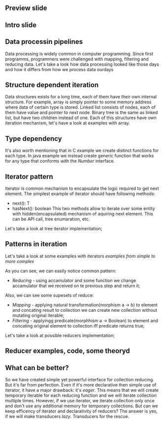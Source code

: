 ## Preview slide
## Intro slide

## Data processin pipelines

Data processing is widely common in computer programming. Since first programms, programmers were challenged with mapping, filtering and reducing data. Let's take a look how data processing looked like those days and how it differs from how we process data ourdays

## Structure dependent iteration

Data structures exists for a long time, each of them have their own internal structure. For example, array is simply pointer to some memory address where data of certain type is stored. Linked list consists of nodes, each of them have value and pointer to next node. Binary tree is the same as linked list, but have two children instead of one. Each of this structures have own iteration mechanism, let's have a look at examples with array.

## Type dependency

It's also worth mentioning that in C example we create distinct functions for each type. In java example we instead create generic function that works for any type that conforms with the *Number* interface.

## Iterator pattern

Iterator is common mechanism to encapsulate the logic required to get next element. The simplest example of iterator should have following methods:
 - next(): T
 - hasNext(): boolean
This two methods allow to iterate over some entity with hidden(encapsulated) mechanism of aquiring next element. This can be API call, tree enumaration, etc.

Let's take a look at tree iterator implementation;

## Patterns in iteration

Let's take a look at some examples with iterators *examples from simple to more complex*

As you can see, we can easily notice common pattern:
- *Reducing* - using accamulator and some function we change accamulator that we received on te previous step and return it;

Also, we can see some supesets of reduce:
- *Mapping* - applying natural transformation(morphism a -> b) to element and concating result to collection we can create new collection without mutating original iterable;
- *Filtering* - applyingg predicate(morphhism a -> Boolean) to element and concating original element to collection iff predicate returns true;

Let's take a look at possible reducers implementation;

## Reducer examples, code, some theoryd

## What can be better?

So we have created simple yet powerful interface for collection reducing. But it's far from perfection. Even if it's more declarative then simple use of iterator, it have a major drawback: it's *eager*. This means that we will create temporary iterable for each reducing function and we will iterate collection multiple times. However, if we use iterator, we iterate collection only once and don't use any additional memory for temporary collections. But can we keep efficency of iterator and declarativity of reducers? The answer is yes, if we will make transducers *lazy*. Transducers for the rescue. 